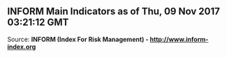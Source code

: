 ## INFORM Main Indicators as of Thu, 09 Nov 2017 03:21:12 GMT

Source: **INFORM (Index For Risk Management) - http://www.inform-index.org**